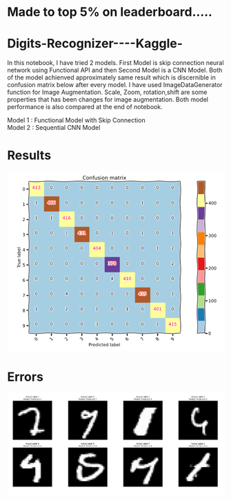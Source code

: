 # Made to top 5% on leaderboard.....


# Digits-Recognizer----Kaggle-

In this notebook, I have tried 2 models. First Model is skip connection neural network using Functional API and then Second Model is a CNN Model. Both of the model achienved approximately same result which is discernible in confusion matrix below after every model. I have used ImageDataGenerator function for Image Augmentation. Scale, Zoom, rotation,shift are some properties that has been changes for image augmentation. Both model performance is also compared at the end of notebook.

Model 1 : Functional Model with Skip Connection <br/>
Model 2 : Sequential CNN Model<br/>

# Results
![Alt text](https://github.com/Pathakvishnu/Digits-Recognizer----Kaggle-/blob/master/confusion_matrix.PNG?raw=true "Title")

# Errors
![Alt text](https://github.com/Pathakvishnu/Digits-Recognizer----Kaggle-/blob/master/error.PNG?raw=true "Title")
